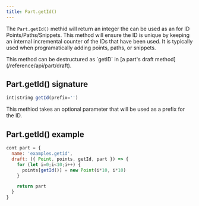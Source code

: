 ```yaml
---
title: Part.getId()
---
```


The `Part.getId()` methid will return an integer the can be used as an
for ID Points/Paths/Snippets. This method will ensure the ID is unique by
keeping an internal incremental counter of the IDs that have been used.
It is typically used when programatically adding points, paths, or snippets.

<Tip>
This method can be destructured as `getID` 
in [a part's draft method](/reference/api/part/draft).
</Tip>


## Part.getId() signature

```js
int|string getId(prefix='')
```

This methiod takes an optional parameter that will be used as a prefix for the ID.

## Part.getId() example

```js
cont part = {
  name: 'examples.getid',
  draft: ({ Point, points, getId, part }) => {
    for (let i=0;i<10;i++) {
      points[getId()] = new Point(i*10, i*10)
    }

    return part
  }
}
```
